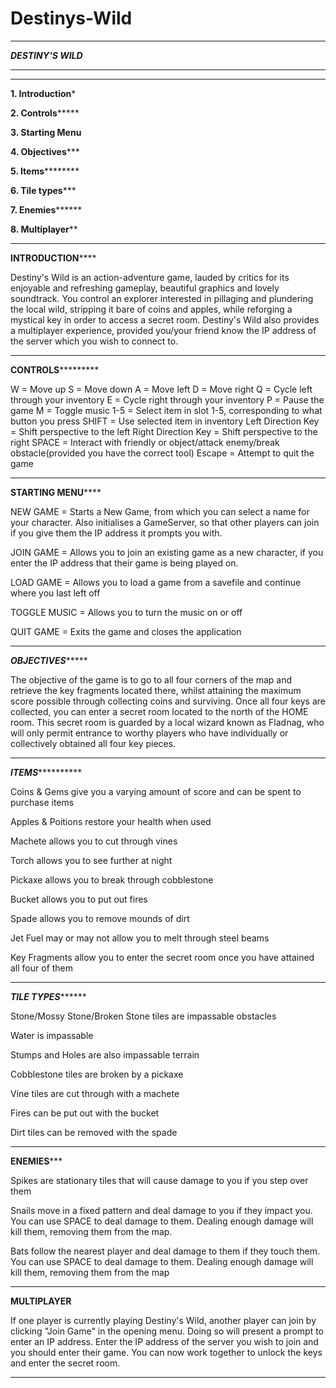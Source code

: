 # Destinys-Wild

********************************************
***************DESTINY'S WILD***************
********************************************

********************************************

**************1. Introduction***************

**************2. Controls*******************

**************3. Starting Menu**************

**************4. Objectives*****************

**************5. Items**********************

**************6. Tile types*****************

**************7. Enemies********************

**************8. Multiplayer****************

********************************************

**************INTRODUCTION******************

Destiny's Wild is an action-adventure game,
lauded by critics for its enjoyable and refreshing
gameplay, beautiful graphics and lovely soundtrack.
You control an explorer interested in pillaging and
plundering the local wild, stripping it bare of coins
and apples, while reforging a mystical key in order to access
a secret room. Destiny's Wild also provides a multiplayer experience,
provided you/your friend know the IP address of the server which you
wish to connect to.

*********************************************

**************CONTROLS***********************

W = Move up
S = Move down
A = Move left
D = Move right
Q = Cycle left through your inventory
E = Cycle right through your inventory
P = Pause the game
M = Toggle music 
1-5 = Select item in slot 1-5, corresponding to what 
      button you press
SHIFT = Use selected item in inventory
Left Direction Key = Shift perspective to the left
Right Direction Key = Shift perspective to the right
SPACE = Interact with friendly or object/attack enemy/break obstacle(provided
	you have the correct tool)
Escape = Attempt to quit the game

*********************************************

**************STARTING MENU******************

NEW GAME = Starts a New Game, from which you can select a name for your character. 
	   Also initialises a GameServer, so that other players can join if you give
	   them the IP address it prompts you with.
	   
JOIN GAME = Allows you to join an existing game as a new character, if you enter
	    the IP address that their game is being played on.
	    
LOAD GAME = Allows you to load a game from a savefile and continue where you last left off

TOGGLE MUSIC = Allows you to turn the music on or off

QUIT GAME = Exits the game and closes the application

*********************************************

***************OBJECTIVES********************

The objective of the game is to go to all four corners of the 
map and retrieve the key fragments located there, whilst attaining
the maximum score possible through collecting coins and surviving.
Once all four keys are collected, you can enter a secret room
located to the north of the HOME room. This secret room is guarded
by a local wizard known as Fladnag, who will only permit entrance
to worthy players who have individually or collectively obtained all 
four key pieces.

*********************************************

***************ITEMS*************************

Coins & Gems give you a varying amount of score and can be spent to purchase items

Apples & Poitions restore your health when used

Machete allows you to cut through vines

Torch allows you to see further at night

Pickaxe allows you to break through cobblestone

Bucket allows you to put out fires

Spade allows you to remove mounds of dirt

Jet Fuel may or may not allow you to melt through steel beams

Key Fragments allow you to enter the secret room once you have attained
all four of them

**********************************************

***************TILE TYPES*********************

Stone/Mossy Stone/Broken Stone tiles are impassable obstacles

Water is impassable

Stumps and Holes are also impassable terrain

Cobblestone tiles are broken by a pickaxe

Vine tiles are cut through with a machete

Fires can be put out with the bucket

Dirt tiles can be removed with the spade

**********************************************

******************ENEMIES*********************

Spikes are stationary tiles that will cause damage to you if you step over them

Snails move in a fixed pattern and deal damage to you if they impact you. You can use
SPACE to deal damage to them. Dealing enough damage will kill them, removing them from the map.

Bats follow the nearest player and deal damage to them if they touch them. You can use
SPACE to deal damage to them. Dealing enough damage will kill them, removing them from the map

**********************************************

******************MULTIPLAYER******************

If one player is currently playing Destiny's Wild, another player can join by clicking "Join Game"
in the opening menu. Doing so will present a prompt to enter an IP address. Enter the IP address of the 
server you wish to join and you should enter their game. You can now work together to unlock the keys and enter
the secret room.

***********************************************

